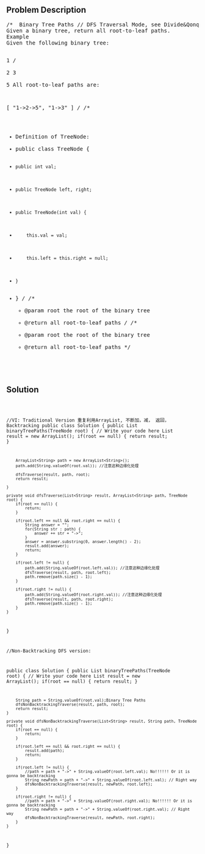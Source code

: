 <!--
<style>
  body { font-family: Arial, sans-serif; }
  .container { max-width: 1000px; margin: auto; padding: 20px; }
  .comment-block { background-color: #f9f9f9; padding: 10px; border-left: 5px solid #ccc; }
  .code-block { background-color: #f4f4f4; padding: 10px; border: 1px solid #ddd; }
</style>
-->

<div class='container'>
<h2>Problem Description</h2>
<div class='comment-block'>
<pre>
/*  Binary Tree Paths // DFS Traversal Mode, see Divide&Qonquer mode in divede and qonquer
Given a binary tree, return all root-to-leaf paths.
Example
Given the following binary tree:

   1
 /   \
2     3
 \
  5
All root-to-leaf paths are:

[
  "1->2->5",
  "1->3"
]
*/
/**
 * Definition of TreeNode:
 * public class TreeNode {
 *     public int val;
 *     public TreeNode left, right;
 *     public TreeNode(int val) {
 *         this.val = val;
 *         this.left = this.right = null;
 *     }
 * }
 */
    /**
     * @param root the root of the binary tree
     * @return all root-to-leaf paths
     */
    /**
     * @param root the root of the binary tree
     * @return all root-to-leaf paths
     */
</pre>
</div>

<h2>Solution</h2>
<div class='code-block'>
<pre><code class='language-java'>

//VI: Traditional Version 重复利用ArrayList, 不断加，减， 返回， Backtracking
public class Solution {
    public List<String> binaryTreePaths(TreeNode root) {
        // Write your code here
        List<String> result = new ArrayList<String>();
        if(root == null) {
            return result;
        }
        
        ArrayList<String> path = new ArrayList<String>();
        path.add(String.valueOf(root.val)); //注意这种边缘化处理
        
        dfsTraverse(result, path, root);
        return result;
        
    }
    
    private void dfsTraverse(List<String> result, ArrayList<String> path, TreeNode root) {
        if(root == null) {
            return;
        }
        
        if(root.left == null && root.right == null) {
            String answer = "";
            for(String str : path) {
                answer += str + "->";
            }
            answer = answer.substring(0, answer.length() - 2);
            result.add(answer);
            return;
        }
        
        if(root.left != null) {
            path.add(String.valueOf(root.left.val)); //注意这种边缘化处理
            dfsTraverse(result, path, root.left);
            path.remove(path.size() - 1);
        }
        
        if(root.right != null) {
            path.add(String.valueOf(root.right.val)); //注意这种边缘化处理
            dfsTraverse(result, path, root.right);
            path.remove(path.size() - 1);
        }        
    }
}



//Non-Backtracking DFS version:

public class Solution {
    public List<String> binaryTreePaths(TreeNode root) {
        // Write your code here
        List<String> result = new ArrayList<String>();
        if(root == null) {
            return result;
        }
        
        String path = String.valueOf(root.val);Binary Tree Paths
        dfsNonBacktrackingTraverse(result, path, root);
        return result;
    }
    
    private void dfsNonBacktrackingTraverse(List<String> result, String path, TreeNode root) {
        if(root == null) {
            return;
        }
        
        if(root.left == null && root.right == null) {
            result.add(path);
            return;
        }
        
        if(root.left != null) {
            //path = path + "->" + String.valueOf(root.left.val); No!!!!!! Or it is gonna be backtracking
            String newPath = path + "->" + String.valueOf(root.left.val); // Right way
            dfsNonBacktrackingTraverse(result, newPath, root.left);
        }
        
        if(root.right != null) {
            //path = path + "->" + String.valueOf(root.right.val); No!!!!!! Or it is gonna be backtracking
            String newPath = path + "->" + String.valueOf(root.right.val); // Right way
            dfsNonBacktrackingTraverse(result, newPath, root.right);
        }        
    }
}


</code></pre>
</div>
</div>
